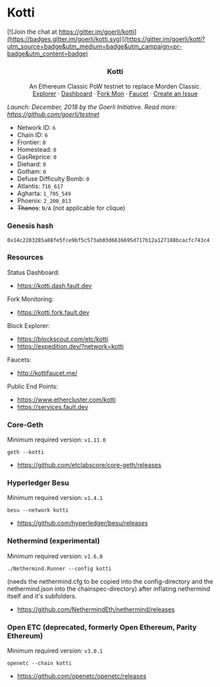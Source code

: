 # Kotti
[![Join the chat at https://gitter.im/goerli/kotti](https://badges.gitter.im/goerli/kotti.svg)](https://gitter.im/goerli/kotti?utm_source=badge&utm_medium=badge&utm_campaign=pr-badge&utm_content=badge)

<center>
  <h3 align="center">Kotti</h3>
  <p align="center">
    An Ethereum Classic PoW testnet to replace Morden Classic.
    <br />
    <a href="https://blockscout.com/etc/kotti/">Explorer</a>
    ·
    <a href="https://kotti.dash.fault.dev/">Dashboard</a>
    ·
    <a href="https://kotti.fork.fault.dev/">Fork Mon</a>
    ·
    <a href="http://kottifaucet.me/">Faucet</a>
    ·
    <a href="https://github.com/eth-classic/kotti/issues/new">Create an Issue</a>
  </p>
</center>

_Launch: December, 2018 by the Goerli Initiative. Read more: https://github.com/goerli/testnet_

- Network ID: `6`
- Chain ID: `6`
- Frontier: `0`
- Homestead: `0`
- GasReprice: `0`
- Diehard: `0`
- Gotham: `0`
- Defuse Difficulty Bomb: `0`
- Atlantis: `716_617`
- Agharta: `1_705_549`
- Phoenix: `2_200_013`
- ~~Thanos~~: `N/A` (not applicable for clique)

### Genesis hash

```
0x14c2283285a88fe5fce9bf5c573ab03d6616695d717b12a127188bcacfc743c4
```

### Resources

Status Dashboard:
- https://kotti.dash.fault.dev

Fork Monitoring:
- https://kotti.fork.fault.dev

Block Explorer:
- https://blockscout.com/etc/kotti
- https://expedition.dev/?network=kotti

Faucets:
- http://kottifaucet.me/

Public End Points:
- https://www.ethercluster.com/kotti
- https://services.fault.dev

### Core-Geth

Minimum required version: `v1.11.0`

```
geth --kotti
```
- https://github.com/etclabscore/core-geth/releases

### Hyperledger Besu

Minimum required version: `v1.4.1`

```
besu --network kotti
```
- https://github.com/hyperledger/besu/releases

### Nethermind (experimental)

Minimum required version: `v1.6.0`

```
./Nethermind.Runner --config kotti 
```
(needs the nethermind.cfg to be copied into the config-directory and the nethermind.json into the chainspec-directory) after inflating nethermind itself and it's subfolders.

- https://github.com/NethermindEth/nethermind/releases

### Open ETC (deprecated, formerly Open Ethereum, Parity Ethereum)

Minimum required version: `v3.0.1`

```
openetc --chain kotti
```
- https://github.com/openetc/openetc/releases
